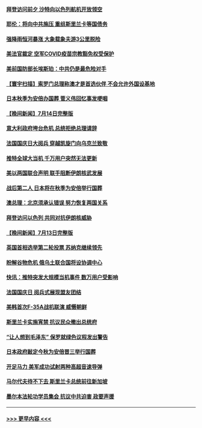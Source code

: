 #### [拜登访问前夕 沙特向以色列航机开放领空](../pages/prog202/a103479893.md?t=07152201) 
#### [耶伦：将向中共施压 重组斯里兰卡等国债务](../pages/prog202/a103479822.md?t=07152201) 
#### [强降雨恒河暴涨 大象载象夫游3公里脱险](../pages/prog202/a103479827.md?t=07152201) 
#### [美法官裁定 空军COVID疫苗宗教豁免权受保护](../pages/prog202/a103479831.md?t=07152201) 
#### [美前国防部长埃斯珀：中共仍是最危险对手](../pages/prog202/a103479668.md?t=07152201) 
#### [【寰宇扫描】索罗门总理称澳才是首选伙伴 不会允许外国设基地](../pages/prog202/a103479612.md?t=07152201) 
#### [日本秋季为安倍办国葬 菅义伟回忆事发哽咽](../pages/prog202/a103479608.md?t=07152201) 
#### [【晚间新闻】7月14日完整版](../pages/prog202/a103479557.md?t=07152201) 
#### [意大利政府垮台危机 总统拒绝总理请辞](../pages/prog202/a103479488.md?t=07152201) 
#### [法国国庆日大阅兵 穿越凯旋门向乌克兰致敬](../pages/prog202/a103479492.md?t=07152201) 
#### [推特全球大当机 千万用户突然无法更新](../pages/prog202/a103479490.md?t=07152201) 
#### [美以两国联合声明 联手阻断伊朗核武发展](../pages/prog202/a103479494.md?t=07152201) 
#### [战后第二人 日本将在秋季为安倍举行国葬](../pages/prog202/a103479496.md?t=07152201) 
#### [澳总理：北京须承认错误 努力恢复两国关系](../pages/prog202/a103479406.md?t=07152201) 
#### [拜登访问以色列 共同对抗伊朗核威胁](../pages/prog202/a103479345.md?t=07152201) 
#### [【晚间新闻】7月13日完整版](../pages/prog202/a103478796.md?t=07152201) 
#### [英国首相选举第二轮投票 苏纳克继续领先](../pages/prog202/a103479335.md?t=07152201) 
#### [盼解谷物危机 俄乌土联合国将设协调中心](../pages/prog202/a103479343.md?t=07152201) 
#### [快讯：推特突发大规模当机事件 数万用户受影响](../pages/prog202/a103479331.md?t=07152201) 
#### [法国国庆日 阅兵式展现盟友团结](../pages/prog202/a103479333.md?t=07152201) 
#### [美韩首次F-35A战机联演 威慑朝鲜](../pages/prog202/a103479340.md?t=07152201) 
#### [斯里兰卡实施宵禁 抗议民众撤出总统府](../pages/prog202/a103479337.md?t=07152201) 
#### [“让人想到毛泽东” 保罗就绿色议程发出警告](../pages/prog202/a103479066.md?t=07152201) 
#### [日本政府敲定今秋为安倍晋三举行国葬](../pages/prog202/a103479020.md?t=07152201) 
#### [开足马力 美军成功试射两种高超音速导弹](../pages/prog202/a103479071.md?t=07152201) 
#### [马尔代夫待不下去 斯里兰卡总统前往新加坡](../pages/prog202/a103479057.md?t=07152201) 
#### [墨尔本法轮功学员集会 抗议中共迫害 政要声援](../pages/prog202/a103479031.md?t=07152201) 

----
#### [ >>> 更早内容 <<< ](../indexes/prog202-earlier.md)
